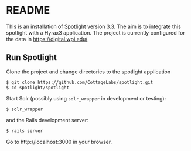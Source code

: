 # README

This is an installation of [Spotlight](https://github.com/projectblacklight/spotlight) version 3.3. The aim is to integrate this spotlight with a Hyrax3 application.
The project is currently configured for the data in https://digital.wpi.edu/



## Run Spotlight

Clone the project and change directories to the spotlight application

```
$ git clone https://github.com/CottageLabs/spotlight.git
$ cd spotlight/spotlight
```

Start Solr (possibly using `solr_wrapper` in development or testing):

```
$ solr_wrapper
```

and the Rails development server:

```
$ rails server
```

Go to http://localhost:3000 in your browser.

